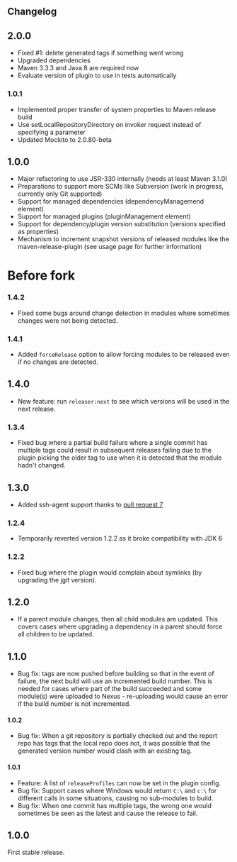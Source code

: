 Changelog
---------

## 2.0.0
 * Fixed #1: delete generated tags if something went wrong
 * Upgraded dependencies
 * Maven 3.3.3 and Java 8 are required now
 * Evaluate version of plugin to use in tests automatically

### 1.0.1

* Implemented proper transfer of system properties to Maven release build
* Use setLocalRepositoryDirectory on invoker request instead of specifying a parameter
* Updated Mockito to 2.0.80-beta

## 1.0.0

* Major refactoring to use JSR-330 internally (needs at least Maven 3.1.0)
* Preparations to support more SCMs like Subversion (work in progress, currently only Git supported)
* Support for managed dependencies (dependencyManagemend element)
* Support for managed plugins (pluginManagement element)
* Support for dependency/plugin version substitution (versions specified as properties)
* Mechanism to increment snapshot versions of released modules like the maven-release-plugin (see usage page for further information)

# Before fork

### 1.4.2

* Fixed some bugs around change detection in modules where sometimes changes were not being detected.

### 1.4.1

* Added `forceRelease` option to allow forcing modules to be released even if no changes are detected.

## 1.4.0

* New feature: run `releaser:next` to see which versions will be used in the next release.

### 1.3.4

* Fixed bug where a partial build failure where a single commit has multiple tags could result in subsequent releases
failing due to the plugin picking the older tag to use when it is detected that the module hadn't changed. 

## 1.3.0

* Added ssh-agent support thanks to [pull request 7](https://github.com/danielflower/release-maven-plugin/pull/7)

### 1.2.4

* Temporarily reverted version 1.2.2 as it broke compatibility with JDK 6

### 1.2.2

* Fixed bug where the plugin would complain about symlinks (by upgrading the jgit version).

## 1.2.0

* If a parent module changes, then all child modules are updated. This covers cases where upgrading a dependency in a parent
should force all children to be updated.

## 1.1.0

* Bug fix: tags are now pushed before building so that in the event of failure, the next build will use an incremented build number. 
This is needed for cases where part of the build succeeded and some module(s) were uploaded to Nexus - re-uploading would cause an 
error if the build number is not incremented. 

#### 1.0.2

* Bug fix: When a git repository is partially checked out and the report repo has tags that the local repo does not, it was possible that the
generated version number would clash with an existing tag.

#### 1.0.1

* Feature: A list of `releaseProfiles` can now be set in the plugin config.
* Bug fix: Support cases where Windows would return `C:\` and `c:\` for different calls in some situations, causing no sub-modules to build.
* Bug fix: When one commit has multiple tags, the wrong one would sometimes be seen as the latest and cause the release to fail.

## 1.0.0

First stable release.